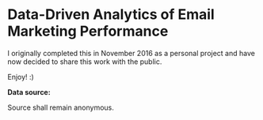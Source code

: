 # Data-Driven Analytics of Email Marketing Performance

I originally completed this in November 2016 as a personal project and have now decided to share this work with the public. 

Enjoy! :)

**Data source:**

Source shall remain anonymous.